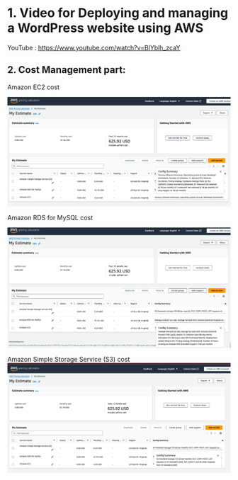 
# 1.	Video for Deploying and managing a WordPress website using AWS
YouTube : https://www.youtube.com/watch?v=BlYblh_zcaY

## 2.	Cost Management part:

Amazon EC2 cost 

![Amazon EC2 cost](./images/Estimation-EC2-service.png)

Amazon RDS for MySQL cost

![Amazon RDS for MySQL cost](./images/Estimation-RDS-service.png)

 
Amazon Simple Storage Service (S3) cost
![Amazon Simple Storage Service (S3) cost](./images/Estimation-S3-service.png)
